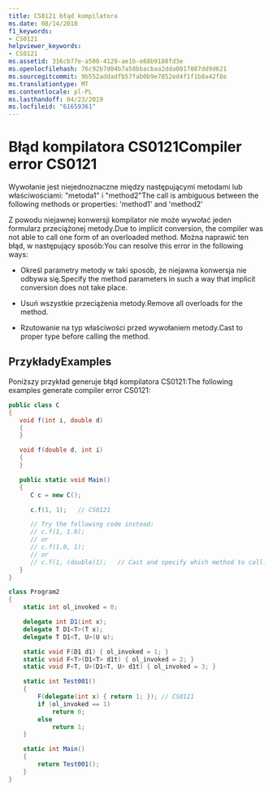 ```yaml
---
title: CS0121 błąd kompilatora
ms.date: 08/14/2018
f1_keywords:
- CS0121
helpviewer_keywords:
- CS0121
ms.assetid: 316cb77e-a500-4129-ae1b-e68b9188fd3e
ms.openlocfilehash: 76c92b7d04b7a58bbacbaa2dda0017087dd9d621
ms.sourcegitcommit: 9b552addadfb57fab0b9e7852ed4f1f1b8a42f8e
ms.translationtype: MT
ms.contentlocale: pl-PL
ms.lasthandoff: 04/23/2019
ms.locfileid: "61659361"
---
```

# <a name="compiler-error-cs0121"></a><span data-ttu-id="d32fd-102">Błąd kompilatora CS0121</span><span class="sxs-lookup"><span data-stu-id="d32fd-102">Compiler error CS0121</span></span>

<span data-ttu-id="d32fd-103">Wywołanie jest niejednoznaczne między następującymi metodami lub właściwościami: "metoda1" i "method2"</span><span class="sxs-lookup"><span data-stu-id="d32fd-103">The call is ambiguous between the following methods or properties: 'method1' and 'method2'</span></span>

<span data-ttu-id="d32fd-104">Z powodu niejawnej konwersji kompilator nie może wywołać jeden formularz przeciążonej metody.</span><span class="sxs-lookup"><span data-stu-id="d32fd-104">Due to implicit conversion, the compiler was not able to call one form of an overloaded method.</span></span> <span data-ttu-id="d32fd-105">Można naprawić ten błąd, w następujący sposób:</span><span class="sxs-lookup"><span data-stu-id="d32fd-105">You can resolve this error in the following ways:</span></span>

- <span data-ttu-id="d32fd-106">Określ parametry metody w taki sposób, że niejawna konwersja nie odbywa się.</span><span class="sxs-lookup"><span data-stu-id="d32fd-106">Specify the method parameters in such a way that implicit conversion does not take place.</span></span>

- <span data-ttu-id="d32fd-107">Usuń wszystkie przeciążenia metody.</span><span class="sxs-lookup"><span data-stu-id="d32fd-107">Remove all overloads for the method.</span></span>

- <span data-ttu-id="d32fd-108">Rzutowanie na typ właściwości przed wywołaniem metody.</span><span class="sxs-lookup"><span data-stu-id="d32fd-108">Cast to proper type before calling the method.</span></span>

## <a name="examples"></a><span data-ttu-id="d32fd-109">Przykłady</span><span class="sxs-lookup"><span data-stu-id="d32fd-109">Examples</span></span>

<span data-ttu-id="d32fd-110">Poniższy przykład generuje błąd kompilatora CS0121:</span><span class="sxs-lookup"><span data-stu-id="d32fd-110">The following examples generate compiler error CS0121:</span></span>

```csharp
public class C
{
   void f(int i, double d)
   {
   }

   void f(double d, int i)
   {
   }

   public static void Main()
   {
      C c = new C();

      c.f(1, 1);   // CS0121

      // Try the following code instead:
      // c.f(1, 1.0);
      // or
      // c.f(1.0, 1);
      // or
      // c.f(1, (double)1);   // Cast and specify which method to call.
   }
}
```

```csharp
class Program2
{
    static int ol_invoked = 0;

    delegate int D1(int x);
    delegate T D1<T>(T x);
    delegate T D1<T, U>(U u);

    static void F(D1 d1) { ol_invoked = 1; }
    static void F<T>(D1<T> d1t) { ol_invoked = 2; }
    static void F<T, U>(D1<T, U> d1t) { ol_invoked = 3; }

    static int Test001()
    {
        F(delegate(int x) { return 1; }); // CS0121
        if (ol_invoked == 1)
            return 0;
        else
            return 1;
    }

    static int Main()
    {
        return Test001();
    }
}
```
